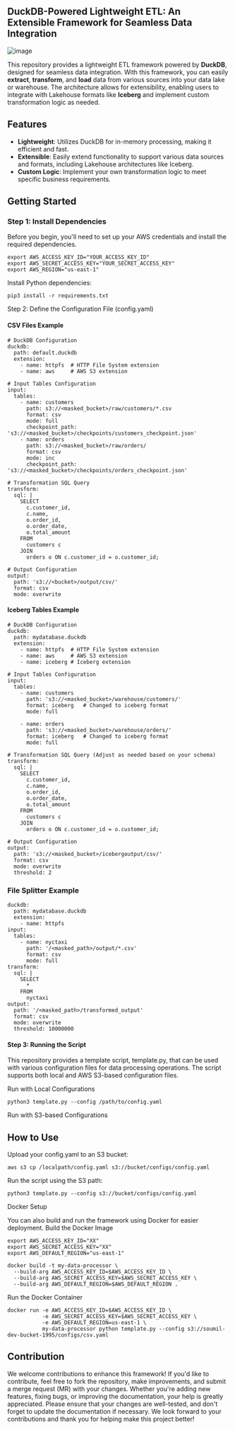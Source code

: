 ## DuckDB-Powered Lightweight ETL: An Extensible Framework for Seamless Data Integration


![image](https://github.com/user-attachments/assets/02c932f6-66d2-496c-98ce-41da507c8c15)


This repository provides a lightweight ETL framework powered by **DuckDB**, designed for seamless data integration. With this framework, you can easily **extract**, **transform**, and **load** data from various sources into your data lake or warehouse. The architecture allows for extensibility, enabling users to integrate with Lakehouse formats like **Iceberg** and implement custom transformation logic as needed.


## Features

- **Lightweight**: Utilizes DuckDB for in-memory processing, making it efficient and fast.
- **Extensible**: Easily extend functionality to support various data sources and formats, including Lakehouse architectures like Iceberg.
- **Custom Logic**: Implement your own transformation logic to meet specific business requirements.

## Getting Started

### Step 1: Install Dependencies


Before you begin, you'll need to set up your AWS credentials and install the required dependencies.

```
export AWS_ACCESS_KEY_ID="YOUR_ACCESS_KEY_ID"
export AWS_SECRET_ACCESS_KEY="YOUR_SECRET_ACCESS_KEY"
export AWS_REGION="us-east-1"

```
Install Python dependencies:
```
pip3 install -r requirements.txt
```

Step 2: Define the Configuration File (config.yaml)


#### CSV Files Example
```
# DuckDB Configuration
duckdb:
  path: default.duckdb
  extension:
    - name: httpfs  # HTTP File System extension
    - name: aws     # AWS S3 extension

# Input Tables Configuration
input:
  tables:
    - name: customers
      path: s3://<masked_bucket>/raw/customers/*.csv
      format: csv
      mode: full
      checkpoint_path: 's3://<masked_bucket>/checkpoints/customers_checkpoint.json'
    - name: orders
      path: s3://<masked_bucket>/raw/orders/
      format: csv
      mode: inc
      checkpoint_path: 's3://<masked_bucket>/checkpoints/orders_checkpoint.json'

# Transformation SQL Query
transform:
  sql: |
    SELECT 
      c.customer_id, 
      c.name, 
      o.order_id, 
      o.order_date, 
      o.total_amount 
    FROM 
      customers c 
    JOIN 
      orders o ON c.customer_id = o.customer_id;

# Output Configuration
output:
  path: 's3://<bucket>/output/csv/'
  format: csv
  mode: overwrite

```
#### Iceberg Tables Example

```
# DuckDB Configuration
duckdb:
  path: mydatabase.duckdb
  extension:
    - name: httpfs  # HTTP File System extension
    - name: aws     # AWS S3 extension
    - name: iceberg # Iceberg extension

# Input Tables Configuration
input:
  tables:
    - name: customers
      path: 's3://<masked_bucket>/warehouse/customers/'
      format: iceberg   # Changed to iceberg format
      mode: full

    - name: orders
      path: 's3://<masked_bucket>/warehouse/orders/'
      format: iceberg   # Changed to iceberg format
      mode: full

# Transformation SQL Query (Adjust as needed based on your schema)
transform:
  sql: |
    SELECT 
      c.customer_id, 
      c.name, 
      o.order_id, 
      o.order_date, 
      o.total_amount 
    FROM 
      customers c 
    JOIN 
      orders o ON c.customer_id = o.customer_id;

# Output Configuration
output:
  path: 's3://<masked_bucket>/icebergoutput/csv/'
  format: csv
  mode: overwrite
  threshold: 2

```
### File Splitter Example
```
duckdb:
  path: mydatabase.duckdb
  extension:
    - name: httpfs
input:
  tables:
    - name: nyctaxi
      path: '/<masked_path>/output/*.csv'
      format: csv
      mode: full
transform:
  sql: |
    SELECT 
      * 
    FROM 
      nyctaxi
output:
  path: '/<masked_path>/transformed_output'
  format: csv
  mode: overwrite
  threshold: 10000000

```


#### Step 3: Running the Script
This repository provides a template script, template.py, that can be used with various configuration files for data processing operations. The script supports both local and AWS S3-based configuration files.


Run with Local Configurations
```
python3 template.py --config /path/to/config.yaml

```
Run with S3-based Configurations

## How to Use

Upload your config.yaml to an S3 bucket:
```
aws s3 cp /localpath/config.yaml s3://bucket/configs/config.yaml
```

Run the script using the S3 path:
```
python3 template.py --config s3://bucket/configs/config.yaml

```

Docker Setup

You can also build and run the framework using Docker for easier deployment.
Build the Docker Image

```
export AWS_ACCESS_KEY_ID="XX"
export AWS_SECRET_ACCESS_KEY="XX"
export AWS_DEFAULT_REGION="us-east-1"

docker build -t my-data-processor \
  --build-arg AWS_ACCESS_KEY_ID=$AWS_ACCESS_KEY_ID \
  --build-arg AWS_SECRET_ACCESS_KEY=$AWS_SECRET_ACCESS_KEY \
  --build-arg AWS_DEFAULT_REGION=$AWS_DEFAULT_REGION .

```
Run the Docker Container
```
docker run -e AWS_ACCESS_KEY_ID=$AWS_ACCESS_KEY_ID \
           -e AWS_SECRET_ACCESS_KEY=$AWS_SECRET_ACCESS_KEY \
           -e AWS_DEFAULT_REGION=us-east-1 \
           my-data-processor python template.py --config s3://soumil-dev-bucket-1995/configs/csv.yaml

```


## Contribution


We welcome contributions to enhance this framework! If you'd like to contribute, feel free to fork the repository, make improvements, and submit a merge request (MR) with your changes. Whether you're adding new features, fixing bugs, or improving the documentation, your help is greatly appreciated. Please ensure that your changes are well-tested, and don't forget to update the documentation if necessary. We look forward to your contributions and thank you for helping make this project better!
